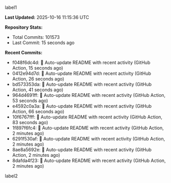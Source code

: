 
label1 
<!-- ACTIVITY_START -->
**Last Updated:** 2025-10-16 11:15:36 UTC

**Repository Stats:**
- Total Commits: 101573
- Last Commit: 15 seconds ago

**Recent Commits:**
- f048f6dc4d: 🤖 Auto-update README with recent activity (GitHub Action, 15 seconds ago)
- 0412e94d7d: 🤖 Auto-update README with recent activity (GitHub Action, 26 seconds ago)
- bd573353da: 🤖 Auto-update README with recent activity (GitHub Action, 41 seconds ago)
- 964d4691ff: 🤖 Auto-update README with recent activity (GitHub Action, 53 seconds ago)
- e4592c0a3a: 🤖 Auto-update README with recent activity (GitHub Action, 66 seconds ago)
- 10f6767fff: 🤖 Auto-update README with recent activity (GitHub Action, 83 seconds ago)
- 1f897f6fc4: 🤖 Auto-update README with recent activity (GitHub Action, 2 minutes ago)
- 6291f530af: 🤖 Auto-update README with recent activity (GitHub Action, 2 minutes ago)
- 8ae8a5692e: 🤖 Auto-update README with recent activity (GitHub Action, 2 minutes ago)
- 8dafda4f23: 🤖 Auto-update README with recent activity (GitHub Action, 2 minutes ago)
<!-- ACTIVITY_END -->

label2
